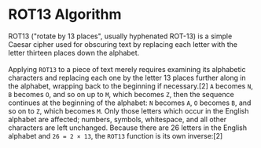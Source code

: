 
# ROT13 Algorithm
ROT13 ("rotate by 13 places", usually hyphenated ROT-13) is a simple Caesar cipher used for obscuring text by replacing each letter with the letter thirteen places down the alphabet.
<br> <br>
Applying ```ROT13``` to a piece of text merely requires examining its alphabetic characters and replacing each one by the letter 13 places further along in the alphabet, wrapping back to the beginning if necessary.[2] ```A``` becomes ```N```, ```B``` becomes ```O```, and so on up to ```M```, which becomes ```Z```, then the sequence continues at the beginning of the alphabet: ```N``` becomes ```A```, ```O``` becomes ```B```, and so on to ```Z```, which becomes ```M```. Only those letters which occur in the English alphabet are affected; numbers, symbols, whitespace, and all other characters are left unchanged. Because there are 26 letters in the English alphabet and ```26 = 2 × 13```, the ```ROT13``` function is its own inverse:[2]
<br>
